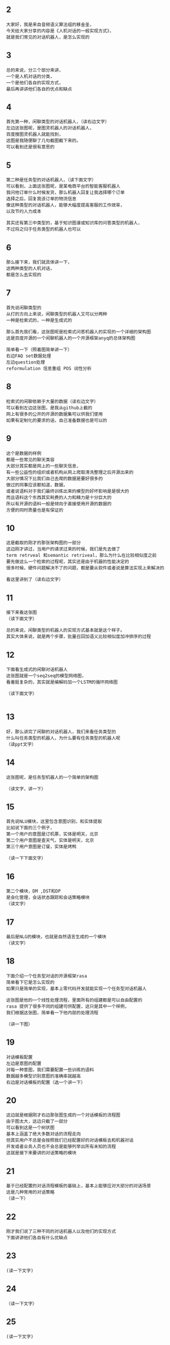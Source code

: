 ## 2
```
大家好，我是来自音频语义算法组的移金圣，
今天给大家分享的内容是《人机对话的一般实现方式》，
就是我们常见的对话机器人，是怎么实现的
```

## 3
```
总的来说，分三个部分来讲，
一个是人机对话的分类，
一个是他们各自的实现方式，
最后再讲讲他们各自的优点和缺点
```

## 4
```
首先第一种，闲聊类型的对话机器人，（读右边文字）
左边这张图呢，是图灵机器人的对话机器人，
百度搜图灵机器人就能找到，
这图是我随便聊了几句截图截下来的。
可以看到还是很有意思的
```

## 5

```
第二种是任务型的对话机器人，（读下面文字）
可以看到，上面这张图呢，是某电商平台的智能客服机器人
我问他订单什么时候发货，那么机器人回复让我选择哪个订单
选择之后，回复我该订单的物流信息
像这种类型的对话机器人，能够大幅度提高客服的工作效率，
以及节约人力成本

其实还有第三中类型的，基于知识图谱或知识库的问答类型的机器人，
不过将之归于任务类型的机器人也可以

```

## 6

```
那么接下来，我们就具体讲一下，
这两种类型的人机对话，
都是怎么去实现的
```

## 7

```
首先说闲聊类型的
从打的方向上来说，闲聊类型的机器人又可以分两种
一种是检索式的，一种是生成式的

那么首先我们看，这张图呢是检索式问答机器人的实现的一个详细的架构图
这是百度开源的一个闲聊机器人的一个开源框架anyq的总体架构图

简单看一下（照着图简单讲一下）
右边FAQ set数据处理
左边question处理
reformulation 信息重组 POS 词性分析

```

## 8
```
检索式的闲聊依赖于大量的数据（读右边文字）
可以看到左边这张图，是我从github上截的
网上有很多的公开的开源的数据集可以供我们使用
如果有定制化的要求的话，自己准备数据也是可以的
```

## 9

```
这个是数据的样例
都是一些常见的聊天类容
大部分其实都是网上的一些聊天信息，
有一些公益性的组织或者机构从网上爬取清洗整理之后开源出来的
大部分情况下比我们自己去爬的数据是要好很多的
做过的同事应该都知道，数据，
或者说语料对于我们最终训练出来的模型的好坏影响是是很大的
而且语料这个东西其实耗费的人力和精力是十分巨大的
所以有开源的语料一般是倾向于直接使用开源的数据的
方便的同时质量也是有保证的

```

## 10
```
这是截取的刚才的那张架构图的一部分
这边刚才讲过，当用户的请求过来的时候，我们是先去做了
term retrveal 和semantic retriveal，那么为什么在比较相似度之前
要先做这么一个检索的过程呢，其实还是由于机器的性能决定的
很多时候，硬件问题解决不了的问题，都是要从软件或者说是算法实现上来解决的

看这里讲到了（读右边文字）

```

## 11

```
接下来看这张图
（读下面文字）

总的来说，闲聊类型的机器人的实现方式基本就是这个样子。
其实大体来说，就是两个步骤，批量召回加语义比较相似度加冲排序的过程
```

## 12

```
下面看生成式的闲聊对话机器人
这张图就是一个seq2seq的模型网络图，
看着挺复杂的，其实就是编解码加一个LSTM的循环网络图

（读下面文字）


```

## 13
```
好，那么讲完了闲聊的对话机器人，我们来看任务类型的
什么叫任务类型的机器人，为什么要有任务类型的机器人呢
（读ppt文字）
```

## 14

```
这张图呢，是任务型机器人的一个简单的架构图

（读文字，讲一下）
```

## 15
```
首先说NLU模块，这里包含意图识别，和实体提取
比如说下面的三个例子，
第一个用户的意图是订机票，实体是明天，北京
第二个用户意图是查天气，实体是明天，北京
第三个用户意图是订餐，实体是烤鸭

（读一下下面文字）
```

## 16
```
第二个模块，DM ,DST和DP
是会化管理，会话状态跟踪和会话策略模块
（读文字）

```

## 17
```
最后是NLG的模块，也就是自然语言生成的一个模块
（读文字）

```

## 18
```
下面介绍一个任务型对话的开源框架rasa
简单看下它是怎么实现的
如果只是简单的实现，基本上零代码开发就能实现一个任务型对话机器人

这张图是他的一个线性处理流程，里面所有的组建都是可以自由配置的
rasa 提供了很多不同的组建可供配置，这只是其中一个样例，
我们根据这张图，简单看一下他内部的处理流程

（讲一下图）
```

## 19
```
对话模板配置
左边是意图的配置
对每一种意图，我们需要配置一些训练的语料
数据越多模型识别意图的准确率就越高
右边是对话模板的配置（选一个讲一下）
```

## 20
```
这边就是根据刚才右边那张图生成的一个对话模板的流程图
由于图太大，这边只截了一部分
可以看到这是一个树状图
基本上涵盖了绝大多数对话的流程走向
但其实用户不总是会按照我们已经配置好的对话模板去和机器对话
开发或者业务人员也不会总是能够列举出所有未知的流程
这就是接下来要讲的对话策略的模块
```

## 21

```
基于已经配置的对话流程模板的基础上，基本上能够应对大部分的对话场景
这是几种常用的对话策略
（读一下）

```

## 22
```
刚才我们说了三种不同的对话机器人以及他们的实现方式
下面讲讲他们各自有什么优缺点
```
## 23

```
(读一下文字)
```

## 24
```
（读一下文字）
```

## 25
```
(读一下文字)
```